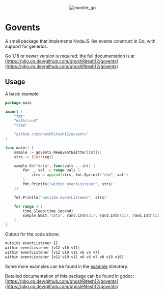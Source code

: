 <p align="center">
  <img
    src="https://github.com/ghoshRitesh12/govents/assets/101876769/a881784e-681f-4cc5-9bcb-7cd0ab7fae2d"
    alt="montre_go"
  />
</p>

# Govents

A small package that implements NodeJS like events construct in Go, with support for generics.

Go 1.18 or newer version is required; the full documentation is at [https://pkg.go.dev/github.com/ghoshRitesh12/govents](https://pkg.go.dev/github.com/ghoshRitesh12/govents)

## Usage

A basic example:

```go
package main

import (
	"fmt"
	"math/rand"
	"time"

	"github.com/ghoshRitesh12/govents"
)

func main() {
	sample := govents.NewEventEmitter[int]()
	strs := []string{}

	sample.On("data", func(vals ...int) {
		for _, val := range vals {
			strs = append(strs, fmt.Sprintf("v%d", val))
		}
		fmt.Println("within eventListener", strs)
	})

	fmt.Println("outside eventListener", strs)

	for range 4 {
		time.Sleep(time.Second)
		sample.Emit("data", rand.Intn(21), rand.Intn(21), rand.Intn(21))
	}
}

```

Output for the code above:

```bash
outside eventListener []
within eventListener [v12 v10 v11]
within eventListener [v12 v10 v11 v6 v6 v7]
within eventListener [v12 v10 v11 v6 v6 v7 v8 v18 v16]
```

Some more examples can be found in the [example](https://github.com/ghoshRitesh12/govents/tree/main/example) directory.

Detailed documentation of this package can be found in godoc: [https://pkg.go.dev/github.com/ghoshRitesh12/govents](https://pkg.go.dev/github.com/ghoshRitesh12/govents)
